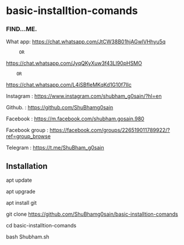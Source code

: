 # basic-installtion-comands


### FIND...ME.


What app:
https://chat.whatsapp.com/JtCW38B01hjAGwlVHhyu5q

         OR

https://chat.whatsapp.com/JyqQKyXuw3f43Ll90pHSMO

        OR

https://chat.whatsapp.com/L4iSBfleMKqKd1G10f7IIc


Instagram : https://www.instagram.com/shubham_g0sain/?hl=en

Github.   : https://github.com/ShuBhamg0sain

Facebook  : https://m.facebook.com/shubham.gosain.980

Facebook group : https://facebook.com/groups/226519011789922/?ref=group_browse

Telegram :
https://t.me/ShuBham_g0sain


## Installation

apt update

apt upgrade

apt install git

git clone https://github.com/ShuBhamg0sain/basic-installtion-comands

cd basic-installtion-comands

bash Shubham.sh
